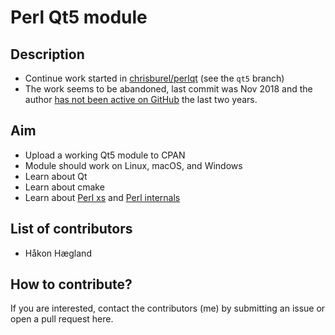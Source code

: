# Perl Qt5 module

## Description
- Continue work started
  in [chrisburel/perlqt](https://github.com/chrisburel/perlqt) (see
  the `qt5` branch)
- The work seems to be abandoned, last commit was Nov 2018 and the
  author [has not been active on GitHub](https://github.com/chrisburel?tab=overview&from=2022-03-01&to=2022-03-03) the last two years.


## Aim
- Upload a working Qt5 module to CPAN
- Module should work on Linux, macOS, and Windows
- Learn about Qt
- Learn about cmake
- Learn about [Perl xs](https://perldoc.perl.org/perlxs)
  and [Perl internals](https://perldoc.perl.org/perlapi)

## List of contributors

- Håkon Hægland

## How to contribute?

If you are interested, contact the contributors (me) by submitting an
issue or open a pull request here.
